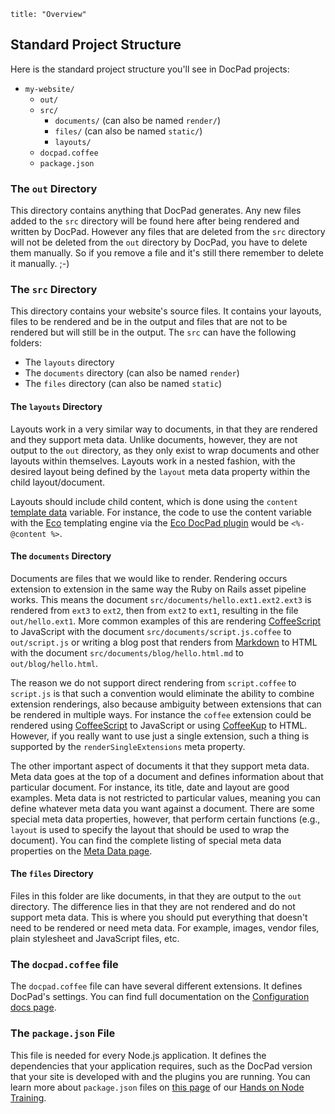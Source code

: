 ```
title: "Overview"
```
## Standard Project Structure

Here is the standard project structure you'll see in DocPad projects:

- `my-website/`
	- `out/`
	- `src/`
		- `documents/` (can also be named `render/`)
		- `files/` (can also be named `static/`)
		- `layouts/`
	- `docpad.coffee`
	- `package.json`

### The `out` Directory

This directory contains anything that DocPad generates. Any new files added to the `src` directory will be found here after being rendered and written by DocPad. However any files that are deleted from the `src` directory will not be deleted from the `out` directory by DocPad, you have to delete them manually. So if you remove a file and it's still there remember to delete it manually. ;-)


### The `src` Directory

This directory contains your website's source files. It contains your layouts, files to be rendered and be in the output and files that are not to be rendered but will still be in the output. The `src` can have the following folders:

- The `layouts` directory
- The `documents` directory (can also be named `render`)
- The `files` directory (can also be named `static`)


#### The `layouts` Directory

Layouts work in a very similar way to documents, in that they are rendered and they support meta data. Unlike documents, however, they are not output to the `out` directory, as they only exist to wrap documents and other layouts within themselves. Layouts work in a nested fashion, with the desired layout being defined by the `layout` meta data property within the child layout/document.

Layouts should include child content, which is done using the `content` [template data](/docpad/template-data#standard-template-data) variable. For instance, the code to use the content variable with the [Eco](https://github.com/sstephenson/eco/) templating engine via the [Eco DocPad plugin](/plugin/eco) would be `<%- @content %>`.


#### The `documents` Directory

Documents are files that we would like to render. Rendering occurs extension to extension in the same way the Ruby on Rails asset pipeline works. This means the document `src/documents/hello.ext1.ext2.ext3` is rendered from `ext3` to `ext2`, then from `ext2` to `ext1`, resulting in the file `out/hello.ext1`. More common examples of this are rendering [CoffeeScript](http://coffeescript.org/) to JavaScript with the document `src/documents/script.js.coffee` to `out/script.js` or writing a blog post that renders from [Markdown](http://daringfireball.net/projects/markdown/) to HTML with the document `src/documents/blog/hello.html.md` to `out/blog/hello.html`.

The reason we do not support direct rendering from `script.coffee` to `script.js` is that such a convention would eliminate the ability to combine extension renderings, also because ambiguity between extensions that can be rendered in multiple ways. For instance the `coffee` extension could be rendered using [CoffeeScript](http://coffeescript.org/) to JavaScript or using [CoffeeKup](http://coffeekup.org/) to HTML. However, if you really want to use just a single extension, such a thing is supported by the `renderSingleExtensions` meta property.

The other important aspect of documents it that they support meta data. Meta data goes at the top of a document and defines information about that particular document. For instance, its title, date and layout are good examples. Meta data is not restricted to particular values, meaning you can define whatever meta data you want against a document. There are some special meta data properties, however, that perform certain functions (e.g., `layout` is used to specify the layout that should be used to wrap the document). You can find the complete listing of special meta data properties on the [Meta Data page](/docpad/meta-data).


#### The `files` Directory

Files in this folder are like documents, in that they are output to the `out` directory. The difference lies in that they are not rendered and do not support meta data. This is where you should put everything that doesn't need to be rendered or need meta data. For example, images, vendor files, plain stylesheet and JavaScript files, etc.


### The `docpad.coffee` file

The `docpad.coffee` file can have several different extensions. It defines DocPad's settings. You can find full documentation on the [Configuration docs page](/docpad/config).


### The `package.json` File

This file is needed for every Node.js application. It defines the dependencies that your application requires, such as the DocPad version that your site is developed with and the plugins you are running. You can learn more about `package.json` files on [this page](/node/ecosystem) of our [Hands on Node Training](/node/preface).
